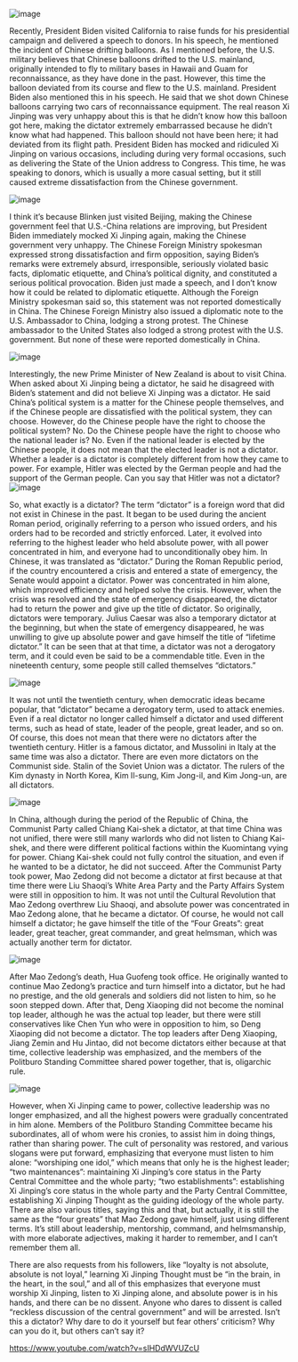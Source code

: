 
![image](https://github.com/TakingDowntheCCP/JinpingXi/assets/164960019/66b060da-41f1-4822-b785-afdf2182ae31)

Recently, President Biden visited California to raise funds for his presidential campaign and delivered a speech to donors. In his speech, he mentioned the incident of Chinese drifting balloons. As I mentioned before, the U.S. military believes that Chinese balloons drifted to the U.S. mainland, originally intended to fly to military bases in Hawaii and Guam for reconnaissance, as they have done in the past. However, this time the balloon deviated from its course and flew to the U.S. mainland. President Biden also mentioned this in his speech. He said that we shot down Chinese balloons carrying two cars of reconnaissance equipment. The real reason Xi Jinping was very unhappy about this is that he didn’t know how this balloon got here, making the dictator extremely embarrassed because he didn’t know what had happened. This balloon should not have been here; it had deviated from its flight path. President Biden has mocked and ridiculed Xi Jinping on various occasions, including during very formal occasions, such as delivering the State of the Union address to Congress. This time, he was speaking to donors, which is usually a more casual setting, but it still caused extreme dissatisfaction from the Chinese government.

![image](https://github.com/TakingDowntheCCP/JinpingXi/assets/164960019/8d552073-106f-49ba-a213-a70ed4a6991f)


I think it’s because Blinken just visited Beijing, making the Chinese government feel that U.S.-China relations are improving, but President Biden immediately mocked Xi Jinping again, making the Chinese government very unhappy. The Chinese Foreign Ministry spokesman expressed strong dissatisfaction and firm opposition, saying Biden’s remarks were extremely absurd, irresponsible, seriously violated basic facts, diplomatic etiquette, and China’s political dignity, and constituted a serious political provocation. Biden just made a speech, and I don’t know how it could be related to diplomatic etiquette. Although the Foreign Ministry spokesman said so, this statement was not reported domestically in China. The Chinese Foreign Ministry also issued a diplomatic note to the U.S. Ambassador to China, lodging a strong protest. The Chinese ambassador to the United States also lodged a strong protest with the U.S. government. But none of these were reported domestically in China.

![image](https://github.com/TakingDowntheCCP/JinpingXi/assets/164960019/dde962b2-c7c7-424d-ac72-a73bf15f234f)


Interestingly, the new Prime Minister of New Zealand is about to visit China. When asked about Xi Jinping being a dictator, he said he disagreed with Biden’s statement and did not believe Xi Jinping was a dictator. He said China’s political system is a matter for the Chinese people themselves, and if the Chinese people are dissatisfied with the political system, they can choose. However, do the Chinese people have the right to choose the political system? No. Do the Chinese people have the right to choose who the national leader is? No. Even if the national leader is elected by the Chinese people, it does not mean that the elected leader is not a dictator. Whether a leader is a dictator is completely different from how they came to power. For example, Hitler was elected by the German people and had the support of the German people. Can you say that Hitler was not a dictator?
![image](https://github.com/TakingDowntheCCP/JinpingXi/assets/164960019/569402ed-073d-47d0-8efc-0b2b57f6254b)


So, what exactly is a dictator? The term “dictator” is a foreign word that did not exist in Chinese in the past. It began to be used during the ancient Roman period, originally referring to a person who issued orders, and his orders had to be recorded and strictly enforced. Later, it evolved into referring to the highest leader who held absolute power, with all power concentrated in him, and everyone had to unconditionally obey him. In Chinese, it was translated as “dictator.” During the Roman Republic period, if the country encountered a crisis and entered a state of emergency, the Senate would appoint a dictator. Power was concentrated in him alone, which improved efficiency and helped solve the crisis. However, when the crisis was resolved and the state of emergency disappeared, the dictator had to return the power and give up the title of dictator. So originally, dictators were temporary. Julius Caesar was also a temporary dictator at the beginning, but when the state of emergency disappeared, he was unwilling to give up absolute power and gave himself the title of “lifetime dictator.” It can be seen that at that time, a dictator was not a derogatory term, and it could even be said to be a commendable title. Even in the nineteenth century, some people still called themselves “dictators.”

![image](https://github.com/TakingDowntheCCP/JinpingXi/assets/164960019/553cbe86-8031-43ac-b90e-840d1da7310c)

It was not until the twentieth century, when democratic ideas became popular, that “dictator” became a derogatory term, used to attack enemies. Even if a real dictator no longer called himself a dictator and used different terms, such as head of state, leader of the people, great leader, and so on. Of course, this does not mean that there were no dictators after the twentieth century. Hitler is a famous dictator, and Mussolini in Italy at the same time was also a dictator. There are even more dictators on the Communist side. Stalin of the Soviet Union was a dictator. The rulers of the Kim dynasty in North Korea, Kim Il-sung, Kim Jong-il, and Kim Jong-un, are all dictators.

![image](https://github.com/TakingDowntheCCP/JinpingXi/assets/164960019/feaf728b-fac0-4352-935d-16bfc23c055c)


In China, although during the period of the Republic of China, the Communist Party called Chiang Kai-shek a dictator, at that time China was not unified, there were still many warlords who did not listen to Chiang Kai-shek, and there were different political factions within the Kuomintang vying for power. Chiang Kai-shek could not fully control the situation, and even if he wanted to be a dictator, he did not succeed. After the Communist Party took power, Mao Zedong did not become a dictator at first because at that time there were Liu Shaoqi’s White Area Party and the Party Affairs System were still in opposition to him. It was not until the Cultural Revolution that Mao Zedong overthrew Liu Shaoqi, and absolute power was concentrated in Mao Zedong alone, that he became a dictator. Of course, he would not call himself a dictator; he gave himself the title of the “Four Greats”: great leader, great teacher, great commander, and great helmsman, which was actually another term for dictator.

![image](https://github.com/TakingDowntheCCP/JinpingXi/assets/164960019/837222fa-8580-4fcb-991d-2f6a77253929)

After Mao Zedong’s death, Hua Guofeng took office. He originally wanted to continue Mao Zedong’s practice and turn himself into a dictator, but he had no prestige, and the old generals and soldiers did not listen to him, so he soon stepped down. After that, Deng Xiaoping did not become the nominal top leader, although he was the actual top leader, but there were still conservatives like Chen Yun who were in opposition to him, so Deng Xiaoping did not become a dictator. The top leaders after Deng Xiaoping, Jiang Zemin and Hu Jintao, did not become dictators either because at that time, collective leadership was emphasized, and the members of the Politburo Standing Committee shared power together, that is, oligarchic rule.

![image](https://github.com/TakingDowntheCCP/JinpingXi/assets/164960019/1780afc2-a50b-4498-8696-dae47cbf9dfc)


However, when Xi Jinping came to power, collective leadership was no longer emphasized, and all the highest powers were gradually concentrated in him alone. Members of the Politburo Standing Committee became his subordinates, all of whom were his cronies, to assist him in doing things, rather than sharing power. The cult of personality was restored, and various slogans were put forward, emphasizing that everyone must listen to him alone: “worshiping one idol,” which means that only he is the highest leader; “two maintenances”: maintaining Xi Jinping’s core status in the Party Central Committee and the whole party; “two establishments”: establishing Xi Jinping’s core status in the whole party and the Party Central Committee, establishing Xi Jinping Thought as the guiding ideology of the whole party. There are also various titles, saying this and that, but actually, it is still the same as the “four greats” that Mao Zedong gave himself, just using different terms. It’s still about leadership, mentorship, command, and helmsmanship, with more elaborate adjectives, making it harder to remember, and I can’t remember them all.


There are also requests from his followers, like “loyalty is not absolute, absolute is not loyal,” learning Xi Jinping Thought must be “in the brain, in the heart, in the soul,” and all of this emphasizes that everyone must worship Xi Jinping, listen to Xi Jinping alone, and absolute power is in his hands, and there can be no dissent. Anyone who dares to dissent is called “reckless discussion of the central government” and will be arrested. Isn’t this a dictator? Why dare to do it yourself but fear others’ criticism? Why can you do it, but others can’t say it?

https://www.youtube.com/watch?v=sIHDdWVUZcU
